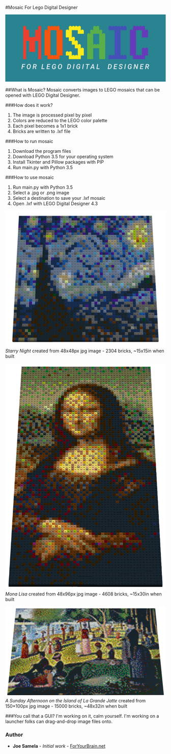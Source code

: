 #Mosaic For Lego Digital Designer

![Mosaic for Lego Digital Designer](banner.png?raw=true "Mosaic for Lego Digital Designer")

##What is Mosaic?
Mosaic converts images to LEGO mosaics that can be opened with LEGO Digital Designer.

###How does it work?
  1. The image is processed pixel by pixel
  2. Colors are reduced to the LEGO color palette
  3. Each pixel becomes a 1x1 brick
  4. Bricks are written to .lxf file

###How to run mosaic
  1. Download the program files
  2. Download Python 3.5 for your operating system
  3. Install Tkinter and Pillow packages with PIP
  4. Run main.py with Python 3.5

###How to use mosaic
  1. Run main.py with Python 3.5
  2. Select a .jpg or .png image
  3. Select a destination to save your .lxf mosaic
  4. Open .lxf with LEGO Digital Designer 4.3

![Starry Night](screenshots/starrynight.png?raw=true "Starry Night")
*Starry Night* created from 48x48px jpg image - 2304 bricks, ~15x15in when built

![Mona Lisa](screenshots/mona.png?raw=true "Mona Lisa")
*Mona Lisa* created from 48x96px jpg image - 4608 bricks, ~15x30in when built

![Sunday on La Grande Jatte](screenshots/park.png?raw=true "Sunday on La Grande Jatte")
*A Sunday Afternoon on the Island of La Grande Jatte* created from 150×100px jpg image - 15000 bricks, ~48x32in when built

###You call that a GUI?
  I'm working on it, calm yourself. I'm working on a launcher folks can drag-and-drop image files onto.

### Author
* **Joe Samela** - *Initial work* - [ForYourBrain.net](https://www.ForYourBrain.net)
